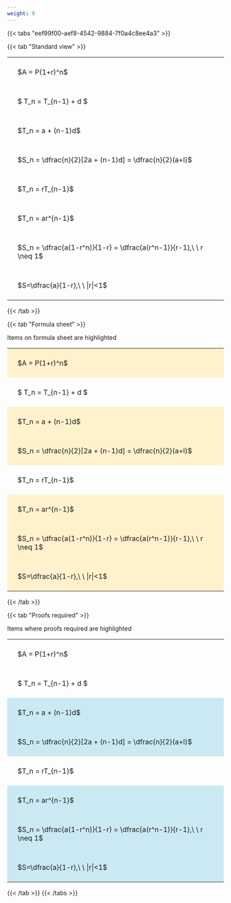 ```yaml
---
weight: 9
---
```


{{< tabs "eef99f00-aef8-4542-9884-7f0a4c8ee4a3" >}}

{{< tab "Standard view" >}}

<style type="text/css">
#T_c84ac th.col_heading {
  text-align: left;
  font-size: 1em;
}
#T_c84ac td {
  text-align: left;
  font-size: 1em;
  padding: 1.5em;
}
</style>
<table id="T_c84ac">
  <thead>
  </thead>
  <tbody>
    <tr>
      <td id="T_c84ac_row0_col0" class="data row0 col0" >$A = P(1+r)^n$</td>
    </tr>
    <tr>
      <td id="T_c84ac_row1_col0" class="data row1 col0" >$ T_n = T_{n-1} + d $</td>
    </tr>
    <tr>
      <td id="T_c84ac_row2_col0" class="data row2 col0" >$T_n = a + (n-1)d$</td>
    </tr>
    <tr>
      <td id="T_c84ac_row3_col0" class="data row3 col0" >$S_n = \dfrac{n}{2}[2a + (n-1)d] = \dfrac{n}{2}(a+l)$</td>
    </tr>
    <tr>
      <td id="T_c84ac_row4_col0" class="data row4 col0" >$T_n = rT_{n-1}$</td>
    </tr>
    <tr>
      <td id="T_c84ac_row5_col0" class="data row5 col0" >$T_n = ar^{n-1}$</td>
    </tr>
    <tr>
      <td id="T_c84ac_row6_col0" class="data row6 col0" >$S_n = \dfrac{a(1-r^n)}{1-r} = \dfrac{a(r^n-1)}{r-1},\ \  r \neq 1$</td>
    </tr>
    <tr>
      <td id="T_c84ac_row7_col0" class="data row7 col0" >$S=\dfrac{a}{1-r},\ \ |r|<1$</td>
    </tr>
  </tbody>
</table>
{{< /tab >}}

{{< tab "Formula sheet" >}}

Items on formula sheet are highlighted 
<br>
<style type="text/css">
#T_d6ff1 th.col_heading {
  text-align: left;
  font-size: 1em;
}
#T_d6ff1 td {
  text-align: left;
  font-size: 1em;
  padding: 1.5em;
}
#T_d6ff1_row0_col0, #T_d6ff1_row2_col0, #T_d6ff1_row3_col0, #T_d6ff1_row5_col0, #T_d6ff1_row6_col0, #T_d6ff1_row7_col0 {
  background-color: rgba(255,194,10, 0.2);
}
#T_d6ff1_row1_col0, #T_d6ff1_row4_col0 {
  background-color: rgba(0,0,0,0);
}
</style>
<table id="T_d6ff1">
  <thead>
  </thead>
  <tbody>
    <tr>
      <td id="T_d6ff1_row0_col0" class="data row0 col0" >$A = P(1+r)^n$</td>
    </tr>
    <tr>
      <td id="T_d6ff1_row1_col0" class="data row1 col0" >$ T_n = T_{n-1} + d $</td>
    </tr>
    <tr>
      <td id="T_d6ff1_row2_col0" class="data row2 col0" >$T_n = a + (n-1)d$</td>
    </tr>
    <tr>
      <td id="T_d6ff1_row3_col0" class="data row3 col0" >$S_n = \dfrac{n}{2}[2a + (n-1)d] = \dfrac{n}{2}(a+l)$</td>
    </tr>
    <tr>
      <td id="T_d6ff1_row4_col0" class="data row4 col0" >$T_n = rT_{n-1}$</td>
    </tr>
    <tr>
      <td id="T_d6ff1_row5_col0" class="data row5 col0" >$T_n = ar^{n-1}$</td>
    </tr>
    <tr>
      <td id="T_d6ff1_row6_col0" class="data row6 col0" >$S_n = \dfrac{a(1-r^n)}{1-r} = \dfrac{a(r^n-1)}{r-1},\ \  r \neq 1$</td>
    </tr>
    <tr>
      <td id="T_d6ff1_row7_col0" class="data row7 col0" >$S=\dfrac{a}{1-r},\ \ |r|<1$</td>
    </tr>
  </tbody>
</table>
{{< /tab >}}

{{< tab "Proofs required" >}}

Items where proofs required are highlighted 
<br>
<style type="text/css">
#T_f54f4 th.col_heading {
  text-align: left;
  font-size: 1em;
}
#T_f54f4 td {
  text-align: left;
  font-size: 1em;
  padding: 1.5em;
}
#T_f54f4_row0_col0, #T_f54f4_row1_col0, #T_f54f4_row4_col0 {
  background-color: rgba(0,0,0,0);
}
#T_f54f4_row2_col0, #T_f54f4_row3_col0, #T_f54f4_row5_col0, #T_f54f4_row6_col0, #T_f54f4_row7_col0 {
  background-color: rgba(0,150,200, 0.2);
}
</style>
<table id="T_f54f4">
  <thead>
  </thead>
  <tbody>
    <tr>
      <td id="T_f54f4_row0_col0" class="data row0 col0" >$A = P(1+r)^n$</td>
    </tr>
    <tr>
      <td id="T_f54f4_row1_col0" class="data row1 col0" >$ T_n = T_{n-1} + d $</td>
    </tr>
    <tr>
      <td id="T_f54f4_row2_col0" class="data row2 col0" >$T_n = a + (n-1)d$</td>
    </tr>
    <tr>
      <td id="T_f54f4_row3_col0" class="data row3 col0" >$S_n = \dfrac{n}{2}[2a + (n-1)d] = \dfrac{n}{2}(a+l)$</td>
    </tr>
    <tr>
      <td id="T_f54f4_row4_col0" class="data row4 col0" >$T_n = rT_{n-1}$</td>
    </tr>
    <tr>
      <td id="T_f54f4_row5_col0" class="data row5 col0" >$T_n = ar^{n-1}$</td>
    </tr>
    <tr>
      <td id="T_f54f4_row6_col0" class="data row6 col0" >$S_n = \dfrac{a(1-r^n)}{1-r} = \dfrac{a(r^n-1)}{r-1},\ \  r \neq 1$</td>
    </tr>
    <tr>
      <td id="T_f54f4_row7_col0" class="data row7 col0" >$S=\dfrac{a}{1-r},\ \ |r|<1$</td>
    </tr>
  </tbody>
</table>
{{< /tab >}}
{{< /tabs >}}